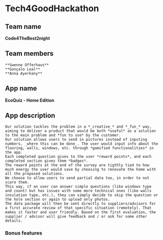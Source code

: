 # Tech4GoodHackathon

## Team name
**Code4TheBest2night**

## Team members
	**Swenne Offerhaus**
	**Gonçalo Leal**
	**Anna Ayerkany**

## App name
**EcoQuiz - Home Edition**

## App description
	Our solution tackles the problem in a *_creative_* and *_fun_* way, aiming to deliver a product that would be both *useful* as a solution to the main problem and *fun to use* by the customer.
	Our solution allows users to send in pictures instead of inputing numbers, _where this can be done_. The user would input info about the flooring, walls, windows, etc. through *gamified functionalities* in the app. 
	Each completed question gives to the user *reward points*, and each completed section gives them *badges*.
	The reward points at the end of the survey are tigthly tied to how much energy the user would save by choosing to renovate the home with all the proposed solutions.
	We choose to allow users to send partial data too, in order to not scare them. 
	This way, if an user can answer	simple questions (like windows type and count) but has issues with some more technical ones (like walls insulation type, etc.), they can simply decide to skip the question or the hole section or again to upload only photos.
	The data package will then be sent directly to suppliers/advisors for a first accurate review of that specific situation (remotely). That makes it faster and user friendly. Based on the first evaluation, the supplier / advisor will give feedback and / or ask for some other details.

### Bonus features
	